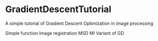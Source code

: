 # GradientDescentTutorial
A simple tutorial of  Gradient Descent Optimization in image processing

Simple function
Image registration
  MSD
  MI 
Variant of GD
